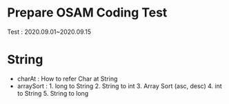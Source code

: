 # Prepare OSAM Coding Test
Test : 2020.09.01~2020.09.15

# String
* charAt : How to refer Char at String
* arraySort : 1. long to String
              2. String to int
              3. Array Sort (asc, desc)
              4. int to String
              5. String to long

